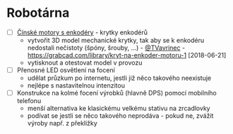 # Robotárna

- [ ] [Čínské motory s enkodéry](https://www.aliexpress.com/item/1-set-2-set-Mayitr-DC-6V-210RPM-Encoder-Motor-Gear-4mm-Shaft-With-Screws-Mounting/32823003082.html) - krytky enkodérů
  - vytvořit 3D model mechanické krytky, tak aby se k enkodéru nedostali nečistoty (špóny, šrouby, ...) - [@TVavrinec](https://github.com/TVavrinec) - https://grabcad.com/library/kryt-na-enkoder-motoru-1 [2018-06-21]
  - vytisknout a otestovat model v provozu
- [ ] Přenosné LED osvětlení na focení
  - udělat průzkum po internetu, jestli již něco takového neexistuje
  - nejlépe s nastavitelnou intenzitou
- [ ] Konstrukce na kolmé focení výrobků (hlavně DPS) pomocí mobilního telefonu
  - menší alternativa ke klasickému velkému stativu na zrcadlovky
  - podívat se jestli se něco takového neprodáva - pokud ne, zvážit výroby např. z překližky
